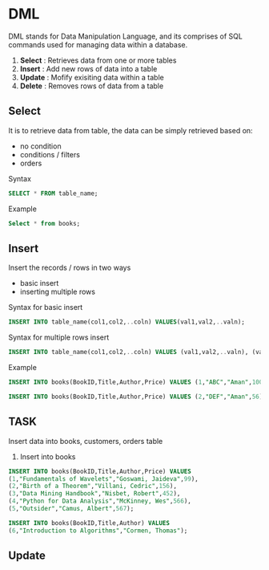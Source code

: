 # DML

DML stands for Data Manipulation Language, and its comprises of SQL commands used for managing data within a database.

1. **Select** : Retrieves data from one or more tables
2. **Insert** : Add new rows of data into a table
3. **Update** : Mofify exisiting data within a table
4. **Delete** : Removes rows of data from a table


## Select 

It is to retrieve data from table, the data can be simply retrieved based on:
- no condition
- conditions / filters
- orders

Syntax
```sql
SELECT * FROM table_name;
```
Example
```sql
Select * from books;
```

## Insert

Insert the records / rows in two ways
- basic insert
- inserting multiple rows

Syntax for basic insert
```sql
INSERT INTO table_name(col1,col2,..coln) VALUES(val1,val2,..valn);
```

Syntax for multiple rows insert
```sql
INSERT INTO table_name(col1,col2,..coln) VALUES (val1,val2,..valn), (val1,val2,..valn), (val1,val2,..valn), (val1,val2,..valn);
```

Example
```sql
INSERT INTO books(BookID,Title,Author,Price) VALUES (1,"ABC","Aman",100);
```

```sql
INSERT INTO books(BookID,Title,Author,Price) VALUES (2,"DEF","Aman",56),(3,"PQR","Kim",1209),(4,"XYZ","John",99);
```

## TASK
Insert data into books, customers, orders table

1. Insert into books

```sql
INSERT INTO books(BookID,Title,Author,Price) VALUES
(1,"Fundamentals of Wavelets","Goswami, Jaideva",99),
(2,"Birth of a Theorem","Villani, Cedric",156),
(3,"Data Mining Handbook","Nisbet, Robert",452),
(4,"Python for Data Analysis","McKinney, Wes",566),
(5,"Outsider","Camus, Albert",567);
```

```sql
INSERT INTO books(BookID,Title,Author) VALUES
(6,"Introduction to Algorithms","Cormen, Thomas");
```

## Update

